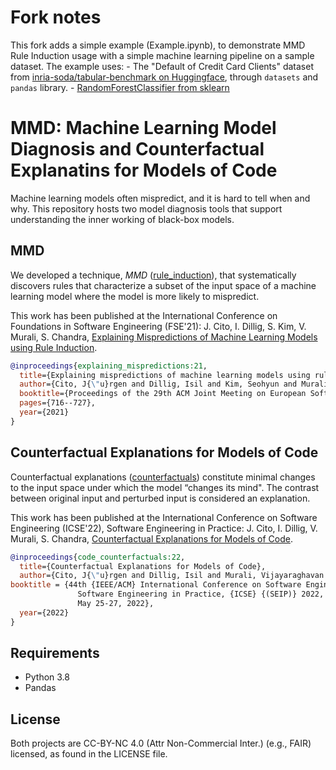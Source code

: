 # Fork notes
This fork adds a simple example (Example.ipynb), to demonstrate MMD Rule Induction usage with a simple machine learning pipeline on a sample dataset. The example uses:
    - The "Default of Credit Card Clients" dataset from [inria-soda/tabular-benchmark on Huggingface](https://huggingface.co/datasets/inria-soda/tabular-benchmark), through `datasets` and `pandas` library.
    - [RandomForestClassifier from sklearn](https://scikit-learn.org/stable/modules/generated/sklearn.ensemble.RandomForestClassifier.html)


# MMD: Machine Learning Model Diagnosis and Counterfactual Explanatins for Models of Code

Machine learning models often mispredict, and it is hard to tell when and why. 
This repository hosts two model diagnosis tools that support understanding the inner working of black-box models.

## MMD

We developed a technique, *MMD* ([rule_induction](/rule_induction)), that systematically discovers rules that characterize a subset of the input space of a machine learning model where the model is more likely to mispredict.

This work has been published at the International Conference on Foundations in Software Engineering (FSE'21): J. Cito, I. Dillig, S. Kim, V. Murali, S. Chandra, [Explaining Mispredictions of Machine Learning Models using Rule Induction](https://github.com/facebookresearch/mmd/blob/main/paper/FSE21-ML-Misprediction-Preprint.pdf).

```bibtex
@inproceedings{explaining_mispredictions:21,
  title={Explaining mispredictions of machine learning models using rule induction},
  author={Cito, J{\"u}rgen and Dillig, Isil and Kim, Seohyun and Murali, Vijayaraghavan and Chandra, Satish},
  booktitle={Proceedings of the 29th ACM Joint Meeting on European Software Engineering Conference and Symposium on the Foundations of Software Engineering},
  pages={716--727},
  year={2021}
}
```

## Counterfactual Explanations for Models of Code

Counterfactual explanations ([counterfactuals](/counterfactuals)) constitute minimal changes to the input space under which the model
“changes its mind". The contrast between original input and perturbed input is considered an explanation.

This work has been published at the International Conference on Software Engineering (ICSE'22), Software Engineering in Practice: J. Cito, I. Dillig, V. Murali, S. Chandra, [Counterfactual Explanations for Models of Code](https://arxiv.org/pdf/2111.05711.pdf).

```bibtex
@inproceedings{code_counterfactuals:22,
  title={Counterfactual Explanations for Models of Code},
  author={Cito, J{\"u}rgen and Dillig, Isil and Murali, Vijayaraghavan and Chandra, Satish},
booktitle = {44th {IEEE/ACM} International Conference on Software Engineering:
               Software Engineering in Practice, {ICSE} {(SEIP)} 2022, Madrid, Spain,
               May 25-27, 2022},
  year={2022}
}
```



## Requirements

* Python 3.8
* Pandas

## License

Both projects are CC-BY-NC 4.0 (Attr Non-Commercial Inter.) (e.g., FAIR) licensed, as found in the LICENSE file.
